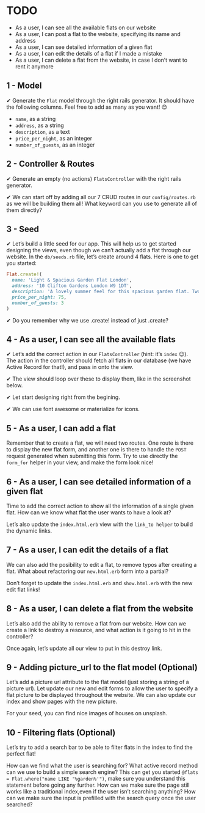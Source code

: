 # TODO

* As a user, I can see all the available flats on our website
* As a user, I can post a flat to the website, specifying its name and address
* As a user, I can see detailed information of a given flat
* As a user, I can edit the details of a flat if I made a mistake
* As a user, I can delete a flat from the website, in case I don’t want to
  rent it anymore



## 1 - Model

✔︎ Generate the `Flat` model through the right rails generator.
  It should have the following columns.
  Feel free to add as many as you want! 😊

- `name`, as a string
- `address`, as a string
- `description`, as a text
- `price_per_night`, as an integer
- `number_of_guests`, as an integer

<!-- rails generate model Flat name:string address:string description:text price_per_night:integer number_of_guests:integer -->
<!-- rails db:migrate -->


## 2 - Controller & Routes

✔︎ Generate an empty (no actions) `FlatsController` with the right rails generator.

<!-- rails generate controller flats -->

✔︎ We can start off by adding all our 7 CRUD routes in our `config/routes.rb`
  as we will be building them all!
  What keyword can you use to generate all of them directly?

<!-- resources :flats -->

<!-- rails routes -->
<!--  Prefix Verb   URI Pattern               Controller#Action
        flats GET    /flats(.:format)          flats#index
              POST   /flats(.:format)          flats#create
     new_flat GET    /flats/new(.:format)      flats#new
    edit_flat GET    /flats/:id/edit(.:format) flats#edit
         flat GET    /flats/:id(.:format)      flats#show
              PATCH  /flats/:id(.:format)      flats#update
              PUT    /flats/:id(.:format)      flats#update
              DELETE /flats/:id(.:format)      flats#destroy -->


## 3 - Seed

✔︎ Let’s build a little seed for our app. This will help us to get started designing
  the views, even though we can’t actually add a flat through our website.
  In the `db/seeds.rb` file, let’s create around 4 flats.
  Here is one to get you started:

```ruby
Flat.create!(
  name: 'Light & Spacious Garden Flat London',
  address: '10 Clifton Gardens London W9 1DT',
  description: 'A lovely summer feel for this spacious garden flat. Two double bedrooms, open plan living area, large kitchen and a beautiful conservatory',
  price_per_night: 75,
  number_of_guests: 3
)
```
<!-- rails db:seed -->

✔︎ Do you remember why we use .create! instead of just .create?

<!-- Creates an object (or multiple objects) and saves it to the database, if validations pass.
Raises a RecordInvalid error if validations fail, unlike Base#create. -->



## 4 - As a user, I can see all the available flats

✔︎ Let’s add the correct action in our `FlatsController` (hint: it’s `index` 😉).
  The action in the controller should fetch all flats in our database
  (we have Active Record for that!), and pass in onto the view.

✔︎ The view should loop over these to display them, like in the screenshot below.

✔︎ Let start designing right from the begining.

<!-- yarn add bootstrap -->
<!-- yarn add jquery popper.js -->

<!-- # Gemfile
gem 'autoprefixer-rails'
gem 'font-awesome-sass', '~> 5.6.1'
gem 'simple_form -->

<!-- bundle install -->
<!-- rails generate simple_form:install --bootstrap -->

<!-- rm -rf app/assets/stylesheets -->
<!-- curl -L https://github.com/lewagon/stylesheets/archive/master.zip > stylesheets.zip -->
<!-- unzip stylesheets.zip -d app/assets && rm stylesheets.zip && mv app/assets/rails-stylesheets-master app/assets/stylesheets -->

<!-- <head>
  <meta name="viewport" content="width=device-width, initial-scale=1">
  <meta http-equiv="X-UA-Compatible" content="IE=edge,chrome=1">
</head> -->

<!-- ⚠️ -> restart le serveur j'ai l'impression -->

✔︎ We can use font awesome or materialize for icons.



## 5 - As a user, I can add a flat

Remember that to create a flat, we will need two routes.
One route is there to display the new flat form, and another one is there to
handle the `POST` request generated when submitting this form.
Try to use directly the `form_for` helper in your view, and make the form look nice!



## 6 - As a user, I can see detailed information of a given flat

Time to add the correct action to show all the information of a single given flat.
How can we know what flat the user wants to have a look at?

Let’s also update the `index.html.erb` view with the `link_to helper`
to build the dynamic links.



## 7 - As a user, I can edit the details of a flat

We can also add the posibility to edit a flat, to remove typos after creating a
flat. What about refactoring our `new.html.erb` form into a partial?

Don’t forget to update the `index.html.erb` and `show.html.erb` with the new edit
flat links!



## 8 - As a user, I can delete a flat from the website

Let’s also add the ability to remove a flat from our website.
How can we create a link to destroy a resource, and what action is it going
to hit in the controller?

Once again, let’s update all our view to put in this destroy link.



## 9 - Adding picture_url to the flat model (Optional)

Let’s add a picture url attribute to the flat model (just storing a string
of a picture url). Let update our new and edit forms to allow the user to
specify a flat picture to be displayed throughout the website.
We can also update our index and show pages with the new picture.

For your seed, you can find nice images of houses on unsplash.



## 10 - Filtering flats (Optional)

Let’s try to add a search bar to be able to filter flats in the index to find
the perfect flat!

How can we find what the user is searching for?
What active record method can we use to build a simple search engine?
This can get you started `@flats = Flat.where("name LIKE '%garden%'")`, make sure
you understand this statement before going any further.
How can we make sure the page still works like a traditional index,even if the
user isn’t searching anything?
How can we make sure the input is prefilled with the search query once the user
searched?







